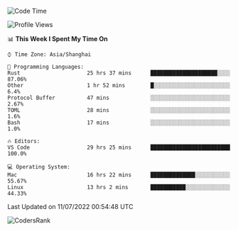 <!--START_SECTION:waka-->
![Code Time](http://img.shields.io/badge/Code%20Time-1%2C484%20hrs%202%20mins-blue)

![Profile Views](http://img.shields.io/badge/Profile%20Views-16-blue)

📊 **This Week I Spent My Time On** 

```text
⌚︎ Time Zone: Asia/Shanghai

💬 Programming Languages: 
Rust                     25 hrs 37 mins      █████████████████████░░░░   87.06% 
Other                    1 hr 52 mins        █░░░░░░░░░░░░░░░░░░░░░░░░   6.4% 
Protocol Buffer          47 mins             ░░░░░░░░░░░░░░░░░░░░░░░░░   2.67% 
TOML                     28 mins             ░░░░░░░░░░░░░░░░░░░░░░░░░   1.6% 
Bash                     17 mins             ░░░░░░░░░░░░░░░░░░░░░░░░░   1.0%

🔥 Editors: 
VS Code                  29 hrs 25 mins      █████████████████████████   100.0%

💻 Operating System: 
Mac                      16 hrs 22 mins      ██████████████░░░░░░░░░░░   55.67% 
Linux                    13 hrs 2 mins       ███████████░░░░░░░░░░░░░░   44.33%

```


 Last Updated on 11/07/2022 00:54:48 UTC
<!--END_SECTION:waka-->

![CodersRank](https://cr-skills-chart-widget.azurewebsites.net/api/api?username=BugenZhao&padding=16&tooltip=true&branding=false&sort-by-score=true&skills=Rust%2C%20Swift%2C%20C%2C%20TypeScript%2C%20Java%2C%20Go%2C%20Dart%2C%20C%2B%2B%2C%20Python%2C%20Assembly%2C%20Shell%2C%20Kotlin)
